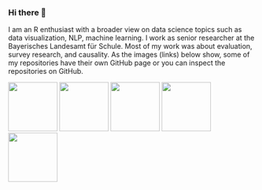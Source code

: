 <style>
/* Tooltip container */
.tooltip {
  position: relative;
  display: inline-block;
  border-bottom: 1px dotted black; /* If you want dots under the hoverable text */
}

/* Tooltip text */
.tooltip .tooltiptext {
  visibility: hidden;
  width: 120px;
  background-color: black;
  color: #fff;
  text-align: center;
  padding: 5px 0;
  border-radius: 6px;
 
  /* Position the tooltip text - see examples below! */
  position: absolute;
  z-index: 1;
}

/* Show the tooltip text when you mouse over the tooltip container */
.tooltip:hover .tooltiptext {
  visibility: visible;
}
</style>

### Hi there 👋

I am an R enthusiast with a broader view on data science topics such as data visualization, NLP, machine learning. I work as senior researcher at the Bayerisches Landesamt für Schule. Most of my work was about evaluation, survey research, and causality. As the images (links) below show, some of my repositories have their own GitHub page or you can inspect the repositories on GitHub. 

<p float="center">
  <a href="https://edgar-treischl.github.io/CopyCat/" target="_blank"><img src="https://edgar-treischl.github.io/CopyCat/logo.png" width="100" /></a>
  <a href="https://edgar-treischl.github.io/PracticeR/" target="_blank"><img src="https://edgar-treischl.github.io/PracticeR/logo.png" width="100" /></a>
  <a href="https://edgar-treischl.github.io/edgar/" target="_blank"><img src="https://edgar-treischl.de/img/circles.png" width="100" /></a>
  <a href="https://edgar-treischl.github.io/SQLR/" target="_blank"><img src="https://edgar-treischl.github.io/SQLR/cover.jpg" width="100" /></a>
  <a href="https://edgar-treischl.github.io/gist/" target="_blank"><img src="https://edgar-treischl.github.io/gist/logo.png" width="100" /></a>
</p>

<!--
**edgar-treischl/edgar-treischl** is a ✨ _special_ ✨ repository because its `README.md` (this file) appears on your GitHub profile.

Here are some ideas to get you started:

- 🔭 I’m currently working on ...
- 🌱 I’m currently learning ...
- 👯 I’m looking to collaborate on ...
- 🤔 I’m looking for help with ...
- 💬 Ask me about ...
- 📫 How to reach me: ...
- 😄 Pronouns: ...
- ⚡ Fun fact: ...
-->
